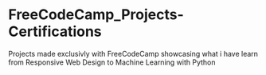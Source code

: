 # FreeCodeCamp_Projects-Certifications
Projects made exclusivly with FreeCodeCamp showcasing what i have learn from Responsive Web Design to Machine Learning with Python
